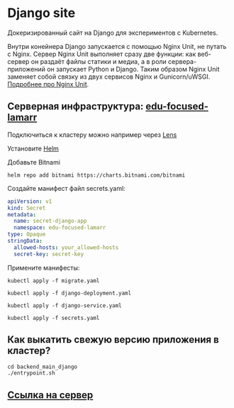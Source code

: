 # Django site

Докеризированный сайт на Django для экспериментов с Kubernetes.

Внутри конейнера Django запускается с помощью Nginx Unit, не путать с Nginx. Сервер Nginx Unit выполняет сразу две функции: как веб-сервер он раздаёт файлы статики и медиа, а в роли сервера-приложений он запускает Python и Django. Таким образом Nginx Unit заменяет собой связку из двух сервисов Nginx и Gunicorn/uWSGI. [Подробнее про Nginx Unit](https://unit.nginx.org/).


## Серверная инфраструктура: [edu-focused-lamarr](https://sirius-env-registry.website.yandexcloud.net/edu-focused-lamarr.html)
Подключиться к кластеру можно например через [Lens](https://k8slens.dev/)

Установите [Helm](https://helm.sh/)

Добавьте Bitnami
```
helm repo add bitnami https://charts.bitnami.com/bitnami
```

Создайте манифест файл secrets.yaml:
```yaml
apiVersion: v1
kind: Secret
metadata:
  name: secret-django-app
  namespace: edu-focused-lamarr
type: Opaque
stringData:
  allowed-hosts: your_allowed-hosts
  secret-key: secret-key
```

Примените манифесты:
```
kubectl apply -f migrate.yaml
```
```
kubectl apply -f django-deployment.yaml
```
```
kubectl apply -f django-service.yaml
```
```
kubectl apply -f secrets.yaml
```

## Как выкатить свежую версию приложения в кластер?
```shell
cd backend_main_django
./entrypoint.sh
```

## [Ссылка на сервер](https://edu-focused-lamarr.sirius-k8s.dvmn.org/)
